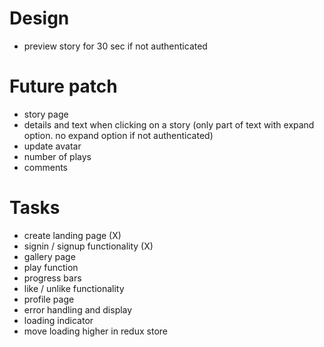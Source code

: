 # Design

- preview story for 30 sec if not authenticated

# Future patch

- story page
- details and text when clicking on a story (only part of text with expand option. no expand option if not authenticated)
- update avatar
- number of plays
- comments

# Tasks

- create landing page (X)
- signin / signup functionality (X)
- gallery page
- play function
- progress bars
- like / unlike functionality
- profile page
- error handling and display
- loading indicator
- move loading higher in redux store
